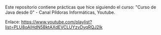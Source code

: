 Este repositorio contiene prácticas que hice siguiendo el curso:
"Curso de Java desde 0" - Canal Píldoras Informáticas, Youtube.

Enlace:
https://www.youtube.com/playlist?list=PLU8oAlHdN5BktAXdEVCLUYzvDyqRQJ2lk

